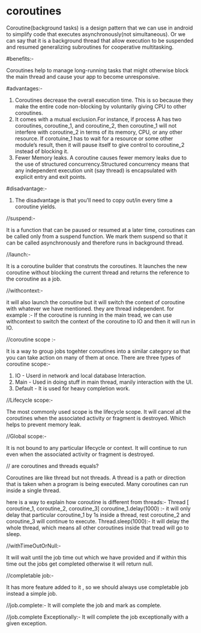 # coroutines

Coroutine(background tasks) is a design pattern that we can use in android to simplify code that executes asynchronously(not simultaneous). Or we can say that it is a background thread that allow execution to be suspended and resumed generalizing subroutines for cooperative multitasking.

#benefits:-

Coroutines help to manage long-running tasks that might otherwise block the main thread and cause your app to become unresponsive.

#advantages:-

1. Coroutines decrease the overall execution time. This is so because they make the entire code non-blocking by voluntarily giving CPU to other coroutines.
2. It comes with a mutual exclusion.For instance, if process A has two coroutines, coroutine_1, and coroutine_2, then coroutine_1 will not interfere with coroutine_2 in terms of its memory, CPU, or any other resource.
If corotuine_1 has to wait for a resource or some other module’s result, then it will pause itself to give control to coroutine_2 instead of blocking it.
3. Fewer Memory leaks. A coroutine causes fewer memory leaks due to the use of structured concurrency.Structured concurrency means that any independent execution unit (say thread) is encapsulated with explicit entry and exit points.

#disadvantage:-

1. The disadvantage is that you'll need to copy out/in every time a coroutine yields.


//suspend:-

It is a function that can be paused or resumed at a later time, coroutines can be called only from a suspend function. We mark them suspend so that it can be called asynchronously and therefore runs in background thread.

//launch:-

It is a coroutine builder that construts the coroutines. 
It launches the new coroutine without blocking the current thread and returns the reference to the coroutine as a job.

//withcontext:-

it will also launch the coroutine but it will switch the context of coroutine with whatever we have mentioned.
they are thread independent.
for example :- If the coroutine is running in the main tread, we can use withcontext to switch the context of the coroutine to IO and then it will run in IO.

//coroutine scope :- 

It is a way to group jobs togehter coroutines into a similar category so that you can take action on many of them at once.
There are three types of coroutine scope:-

1. IO - Userd in network and local database Interaction.
2. Main - Used in doing stuff in main thread, manily interaction with the UI.
3. Default - It is used for heavy completion work.

//Lifecycle scope:-

The most commonly used scope is the lifecycle scope. It will cancel all the coroutines when the associated activity or fragment is destroyed. Which helps to prevent memory leak.

//Global scope:-

It is not bound to any particular lifecycle or context. It will continue to run even when the associated activity or fragment is destroyed.


// are coroutines and threads equals?

Coroutines are like thread but not threads.
A thread is a path or direction that is taken when a program is being executed.
Many coroutines can run inside a single thread.

here is a way to explain how coroutine is different from threads:-
Thread [ coroutine_1, coroutine_2, coroutine_3]
coroutine_1.delay(1000) :- it will only delay that particular coroutine_1 by 1s inside a thread, rest coroutine_2 and coroutine_3 will continue to execute.
Thread.sleep(1000):- It will delay the whole thread, which means all other coroutines inside that tread will go to sleep.

//withTimeOutOrNull:-

It will wait until the job time out which we have provided and if within this time out the jobs get completed otherwise it will return null.

//completable job:-

It has more feature added to it , so we should always use completable job instead a simple job.

//job.complete:-
It will complete the job and mark as complete.

//job.complete Exceptionally:-
It will complete the job exceptionally with a given exception.





 
